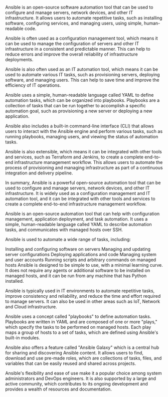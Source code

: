 Ansible is an open-source software automation tool that can be used to configure and manage servers, network devices, and other IT infrastructure. It allows users to automate repetitive tasks, such as installing software, configuring services, and managing users, using simple, human-readable code.

Ansible is often used as a configuration management tool, which means it can be used to manage the configuration of servers and other IT infrastructure in a consistent and predictable manner. This can help to reduce errors and improve the overall reliability of infrastructure deployments.

Ansible is also often used as an IT automation tool, which means it can be used to automate various IT tasks, such as provisioning servers, deploying software, and managing users. This can help to save time and improve the efficiency of IT operations.

Ansible uses a simple, human-readable language called YAML to define automation tasks, which can be organized into playbooks. Playbooks are a collection of tasks that can be run together to accomplish a specific automation goal, such as provisioning a new server or deploying a new application.

Ansible also includes a built-in command-line interface (CLI) that allows users to interact with the Ansible engine and perform various tasks, such as running playbooks, managing users, and viewing the status of automation tasks.

Ansible is also extensible, which means it can be integrated with other tools and services, such as Terraform and Jenkins, to create a complete end-to-end infrastructure management workflow. This allows users to automate the process of provisioning and managing infrastructure as part of a continuous integration and delivery pipeline.

In summary, Ansible is a powerful open-source automation tool that can be used to configure and manage servers, network devices, and other IT infrastructure. It is widely used as a configuration management and IT automation tool, and it can be integrated with other tools and services to create a complete end-to-end infrastructure management workflow.


Ansible is an open-source automation tool that can help with configuration management, application deployment, and task automation. It uses a simple, human-readable language called YAML to describe automation tasks, and communicates with managed hosts over SSH.

Ansible is used to automate a wide range of tasks, including:

Installing and configuring software on servers
Managing and updating server configurations
Deploying applications and code
Managing system and user accounts
Running scripts and arbitrary commands on managed hosts
Ansible is designed to be simple to use, with a minimal learning curve. It does not require any agents or additional software to be installed on managed hosts, and it can be run from any machine that has Python installed.

Ansible is typically used in IT environments to automate repetitive tasks, improve consistency and reliability, and reduce the time and effort required to manage servers. It can also be used in other areas such as IoT, Network and Cloud infrastructure.

Ansible uses a concept called "playbooks" to define automation tasks. Playbooks are written in YAML and are composed of one or more "plays," which specify the tasks to be performed on managed hosts. Each play maps a group of hosts to a set of tasks, which are defined using Ansible's built-in modules.

Ansible also offers a feature called "Ansible Galaxy" which is a central hub for sharing and discovering Ansible content. It allows users to find, download and use pre-made roles, which are collections of tasks, files, and variables that can be easily reused and shared across projects.

Ansible's flexibility and ease of use make it a popular choice among system administrators and DevOps engineers. It is also supported by a large and active community, which contributes to its ongoing development and provides a wealth of resources and documentation.



